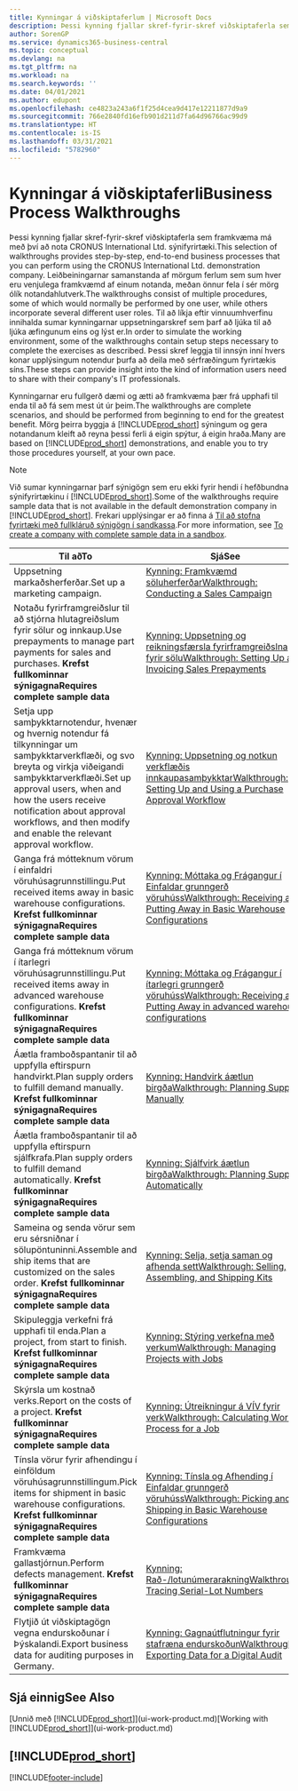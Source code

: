 ```yaml
---
title: Kynningar á viðskiptaferlum | Microsoft Docs
description: Þessi kynning fjallar skref-fyrir-skref viðskiptaferla sem framkvæma má með því að nota CRONUS International Ltd. sýnifyrirtæki.
author: SorenGP
ms.service: dynamics365-business-central
ms.topic: conceptual
ms.devlang: na
ms.tgt_pltfrm: na
ms.workload: na
ms.search.keywords: ''
ms.date: 04/01/2021
ms.author: edupont
ms.openlocfilehash: ce4823a243a6f1f25d4cea9d417e12211877d9a9
ms.sourcegitcommit: 766e2840fd16efb901d211d7fa64d96766ac99d9
ms.translationtype: HT
ms.contentlocale: is-IS
ms.lasthandoff: 03/31/2021
ms.locfileid: "5782960"
---
```

# <a name="business-process-walkthroughs"></a><span data-ttu-id="d6191-103">Kynningar á viðskiptaferli</span><span class="sxs-lookup"><span data-stu-id="d6191-103">Business Process Walkthroughs</span></span>

<span data-ttu-id="d6191-104">Þessi kynning fjallar skref-fyrir-skref viðskiptaferla sem framkvæma má með því að nota CRONUS International Ltd. sýnifyrirtæki.</span><span class="sxs-lookup"><span data-stu-id="d6191-104">This selection of walkthroughs provides step-by-step, end-to-end business processes that you can perform using the CRONUS International Ltd. demonstration company.</span></span> <span data-ttu-id="d6191-105">Leiðbeiningarnar samanstanda af mörgum ferlum sem sum hver eru venjulega framkvæmd af einum notanda, meðan önnur fela í sér mörg ólík notandahlutverk.</span><span class="sxs-lookup"><span data-stu-id="d6191-105">The walkthroughs consist of multiple procedures, some of which would normally be performed by one user, while others incorporate several different user roles.</span></span> <span data-ttu-id="d6191-106">Til að líkja eftir vinnuumhverfinu innihalda sumar kynningarnar uppsetningarskref sem þarf að ljúka til að ljúka æfingunum eins og lýst er.</span><span class="sxs-lookup"><span data-stu-id="d6191-106">In order to simulate the working environment, some of the walkthroughs contain setup steps necessary to complete the exercises as described.</span></span> <span data-ttu-id="d6191-107">Þessi skref leggja til innsýn inní hvers konar upplýsingum notendur þurfa að deila með sérfræðingum fyrirtækis síns.</span><span class="sxs-lookup"><span data-stu-id="d6191-107">These steps can provide insight into the kind of information users need to share with their company's IT professionals.</span></span>  

 <span data-ttu-id="d6191-108">Kynningarnar eru fullgerð dæmi og ætti að framkvæma þær frá upphafi til enda til að fá sem mest út úr þeim.</span><span class="sxs-lookup"><span data-stu-id="d6191-108">The walkthroughs are complete scenarios, and should be performed from beginning to end for the greatest benefit.</span></span> <span data-ttu-id="d6191-109">Mörg þeirra byggja á [!INCLUDE[prod_short](includes/prod_short.md)] sýningum og gera notandanum kleift að reyna þessi ferli á eigin spýtur, á eigin hraða.</span><span class="sxs-lookup"><span data-stu-id="d6191-109">Many are based on [!INCLUDE[prod_short](includes/prod_short.md)] demonstrations, and enable you to try those procedures yourself, at your own pace.</span></span>  

> [!NOTE]
> <span data-ttu-id="d6191-110">Við sumar kynningarnar þarf sýnigögn sem eru ekki fyrir hendi í hefðbundna sýnifyrirtækinu í [!INCLUDE[prod_short](includes/prod_short.md)].</span><span class="sxs-lookup"><span data-stu-id="d6191-110">Some of the walkthroughs require sample data that is not available in the default demonstration company in [!INCLUDE[prod_short](includes/prod_short.md)].</span></span> <span data-ttu-id="d6191-111">Frekari upplýsingar er að finna á [Til að stofna fyrirtæki með fullkláruð sýnigögn í sandkassa](across-how-create-sandbox-environment.md#to-create-a-company-with-complete-sample-data-in-a-sandbox).</span><span class="sxs-lookup"><span data-stu-id="d6191-111">For more information, see [To create a company with complete sample data in a sandbox](across-how-create-sandbox-environment.md#to-create-a-company-with-complete-sample-data-in-a-sandbox).</span></span>

|<span data-ttu-id="d6191-112">Til að</span><span class="sxs-lookup"><span data-stu-id="d6191-112">To</span></span>|<span data-ttu-id="d6191-113">Sjá</span><span class="sxs-lookup"><span data-stu-id="d6191-113">See</span></span>|  
|--------|---------|  
|<span data-ttu-id="d6191-114">Uppsetning markaðsherferðar.</span><span class="sxs-lookup"><span data-stu-id="d6191-114">Set up a marketing campaign.</span></span>|[<span data-ttu-id="d6191-115">Kynning: Framkvæmd söluherferðar</span><span class="sxs-lookup"><span data-stu-id="d6191-115">Walkthrough: Conducting a Sales Campaign</span></span>](walkthrough-conducting-a-sales-campaign.md)|  
|<span data-ttu-id="d6191-116">Notaðu fyrirframgreiðslur til að stjórna hlutagreiðslum fyrir sölur og innkaup.</span><span class="sxs-lookup"><span data-stu-id="d6191-116">Use prepayments to manage part payments for sales and purchases.</span></span> <span data-ttu-id="d6191-117">**Krefst fullkominnar sýnigagna**</span><span class="sxs-lookup"><span data-stu-id="d6191-117">**Requires complete sample data**</span></span> |[<span data-ttu-id="d6191-118">Kynning: Uppsetning og reikningsfærsla fyrirframgreiðslna fyrir sölu</span><span class="sxs-lookup"><span data-stu-id="d6191-118">Walkthrough: Setting Up and Invoicing Sales Prepayments</span></span>](walkthrough-setting-up-and-invoicing-sales-prepayments.md)|  
|<span data-ttu-id="d6191-119">Setja upp samþykktarnotendur, hvenær og hvernig notendur fá tilkynningar um samþykktarverkflæði, og svo breyta og virkja viðeigandi samþykktarverkflæði.</span><span class="sxs-lookup"><span data-stu-id="d6191-119">Set up approval users, when and how the users receive notification about approval workflows, and then modify and enable the relevant approval workflow.</span></span>|[<span data-ttu-id="d6191-120">Kynning: Uppsetning og notkun verkflæðis innkaupasamþykktar</span><span class="sxs-lookup"><span data-stu-id="d6191-120">Walkthrough: Setting Up and Using a Purchase Approval Workflow</span></span>](walkthrough-setting-up-and-using-a-purchase-approval-workflow.md)|  
|<span data-ttu-id="d6191-121">Ganga frá mótteknum vörum í einfaldri vöruhúsagrunnstillingu.</span><span class="sxs-lookup"><span data-stu-id="d6191-121">Put received items away in basic warehouse configurations.</span></span> <span data-ttu-id="d6191-122">**Krefst fullkominnar sýnigagna**</span><span class="sxs-lookup"><span data-stu-id="d6191-122">**Requires complete sample data**</span></span>|[<span data-ttu-id="d6191-123">Kynning: Móttaka og Frágangur í Einfaldar grunngerð vöruhúss</span><span class="sxs-lookup"><span data-stu-id="d6191-123">Walkthrough: Receiving and Putting Away in Basic Warehouse Configurations</span></span>](walkthrough-receiving-and-putting-away-in-basic-warehousing.md)|  
|<span data-ttu-id="d6191-124">Ganga frá mótteknum vörum í ítarlegri vöruhúsagrunnstillingu.</span><span class="sxs-lookup"><span data-stu-id="d6191-124">Put received items away in advanced warehouse configurations.</span></span> <span data-ttu-id="d6191-125">**Krefst fullkominnar sýnigagna**</span><span class="sxs-lookup"><span data-stu-id="d6191-125">**Requires complete sample data**</span></span>|[<span data-ttu-id="d6191-126">Kynning: Móttaka og Frágangur í ítarlegri grunngerð vöruhúss</span><span class="sxs-lookup"><span data-stu-id="d6191-126">Walkthrough: Receiving and Putting Away in advanced warehouse configurations</span></span>](walkthrough-receiving-and-putting-away-in-advanced-warehousing.md)|  
|<span data-ttu-id="d6191-127">Áætla framboðspantanir til að uppfylla eftirspurn handvirkt.</span><span class="sxs-lookup"><span data-stu-id="d6191-127">Plan supply orders to fulfill demand manually.</span></span> <span data-ttu-id="d6191-128">**Krefst fullkominnar sýnigagna**</span><span class="sxs-lookup"><span data-stu-id="d6191-128">**Requires complete sample data**</span></span>|[<span data-ttu-id="d6191-129">Kynning: Handvirk áætlun birgða</span><span class="sxs-lookup"><span data-stu-id="d6191-129">Walkthrough: Planning Supplies Manually</span></span>](walkthrough-planning-supplies-manually.md)|  
|<span data-ttu-id="d6191-130">Áætla framboðspantanir til að uppfylla eftirspurn sjálfkrafa.</span><span class="sxs-lookup"><span data-stu-id="d6191-130">Plan supply orders to fulfill demand automatically.</span></span> <span data-ttu-id="d6191-131">**Krefst fullkominnar sýnigagna**</span><span class="sxs-lookup"><span data-stu-id="d6191-131">**Requires complete sample data**</span></span>|[<span data-ttu-id="d6191-132">Kynning: Sjálfvirk áætlun birgða</span><span class="sxs-lookup"><span data-stu-id="d6191-132">Walkthrough: Planning Supplies Automatically</span></span>](walkthrough-planning-supplies-automatically.md)|  
|<span data-ttu-id="d6191-133">Sameina og senda vörur sem eru sérsniðnar í sölupöntuninni.</span><span class="sxs-lookup"><span data-stu-id="d6191-133">Assemble and ship items that are customized on the sales order.</span></span> <span data-ttu-id="d6191-134">**Krefst fullkominnar sýnigagna**</span><span class="sxs-lookup"><span data-stu-id="d6191-134">**Requires complete sample data**</span></span>|[<span data-ttu-id="d6191-135">Kynning: Selja, setja saman og afhenda sett</span><span class="sxs-lookup"><span data-stu-id="d6191-135">Walkthrough: Selling, Assembling, and Shipping Kits</span></span>](walkthrough-selling-assembling-and-shipping-kits.md)|  
|<span data-ttu-id="d6191-136">Skipuleggja verkefni frá upphafi til enda.</span><span class="sxs-lookup"><span data-stu-id="d6191-136">Plan a project, from start to finish.</span></span> <span data-ttu-id="d6191-137">**Krefst fullkominnar sýnigagna**</span><span class="sxs-lookup"><span data-stu-id="d6191-137">**Requires complete sample data**</span></span>|[<span data-ttu-id="d6191-138">Kynning: Stýring verkefna með verkum</span><span class="sxs-lookup"><span data-stu-id="d6191-138">Walkthrough: Managing Projects with Jobs</span></span>](walkthrough-managing-projects-with-jobs.md)|  
|<span data-ttu-id="d6191-139">Skýrsla um kostnað verks.</span><span class="sxs-lookup"><span data-stu-id="d6191-139">Report on the costs of a project.</span></span> <span data-ttu-id="d6191-140">**Krefst fullkominnar sýnigagna**</span><span class="sxs-lookup"><span data-stu-id="d6191-140">**Requires complete sample data**</span></span>|[<span data-ttu-id="d6191-141">Kynning: Útreikningur á VÍV fyrir verk</span><span class="sxs-lookup"><span data-stu-id="d6191-141">Walkthrough: Calculating Work in Process for a Job</span></span>](walkthrough-calculating-work-in-process-for-a-job.md)|  
|<span data-ttu-id="d6191-142">Tínsla vörur fyrir afhendingu í einföldum vöruhúsagrunnstillingum.</span><span class="sxs-lookup"><span data-stu-id="d6191-142">Pick items for shipment in basic warehouse configurations.</span></span> <span data-ttu-id="d6191-143">**Krefst fullkominnar sýnigagna**</span><span class="sxs-lookup"><span data-stu-id="d6191-143">**Requires complete sample data**</span></span>|[<span data-ttu-id="d6191-144">Kynning: Tínsla og Afhending í Einfaldar grunngerð vöruhúss</span><span class="sxs-lookup"><span data-stu-id="d6191-144">Walkthrough: Picking and Shipping in Basic Warehouse Configurations</span></span>](walkthrough-picking-and-shipping-in-basic-warehousing.md)|  
|<span data-ttu-id="d6191-145">Framkvæma gallastjórnun.</span><span class="sxs-lookup"><span data-stu-id="d6191-145">Perform defects management.</span></span> <span data-ttu-id="d6191-146">**Krefst fullkominnar sýnigagna**</span><span class="sxs-lookup"><span data-stu-id="d6191-146">**Requires complete sample data**</span></span>|[<span data-ttu-id="d6191-147">Kynning: Rað-/lotunúmerarakning</span><span class="sxs-lookup"><span data-stu-id="d6191-147">Walkthrough: Tracing Serial-Lot Numbers</span></span>](walkthrough-tracing-serial-lot-numbers.md)|
|<span data-ttu-id="d6191-148">Flytjið út viðskiptagögn vegna endurskoðunar í Þýskalandi.</span><span class="sxs-lookup"><span data-stu-id="d6191-148">Export business data for auditing purposes in Germany.</span></span>|[<span data-ttu-id="d6191-149">Kynning: Gagnaútflutningur fyrir stafræna endurskoðun</span><span class="sxs-lookup"><span data-stu-id="d6191-149">Walkthrough: Exporting Data for a Digital Audit</span></span>](LocalFunctionality/Germany/walkthrough-exporting-data-for-a-digital-audit.md)|

## <a name="see-also"></a><span data-ttu-id="d6191-150">Sjá einnig</span><span class="sxs-lookup"><span data-stu-id="d6191-150">See Also</span></span>

<span data-ttu-id="d6191-151">[Unnið með [!INCLUDE[prod_short](includes/prod_short.md)]](ui-work-product.md)</span><span class="sxs-lookup"><span data-stu-id="d6191-151">[Working with [!INCLUDE[prod_short](includes/prod_short.md)]](ui-work-product.md)</span></span>  

## [!INCLUDE[prod_short](includes/free_trial_md.md)]  


[!INCLUDE[footer-include](includes/footer-banner.md)]